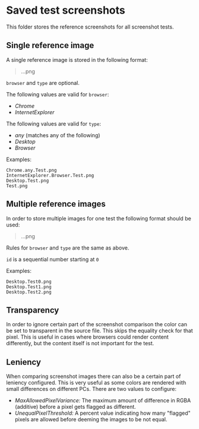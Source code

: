 # Saved test screenshots
This folder stores the reference screenshots for all screenshot tests.

## Single reference image
A single reference image is stored in the following format:

> <browser>.<type>.<name>.png

`browser` and `type` are optional. 

The following values are valid for `browser`:
 - _Chrome_
 - _InternetExplorer_ 

The following values are valid for `type`:
 - _any_ (matches any of the following)
 - _Desktop_
 - _Browser_

Examples:

```
Chrome.any.Test.png
InternetExplorer.Browser.Test.png
Desktop.Test.png
Test.png
```

## Multiple reference images
In order to store multiple images for one test the following format should be used:

> <browser>.<type>.<name><id>.png

Rules for `browser` and `type` are the same as above.

`id` is a sequential number starting at `0`

Examples:

```
Desktop.Test0.png
Desktop.Test1.png
Desktop.Test2.png
```
## Transparency

In order to ignore certain part of the screenshot comparison the color can be set to transparent in the source file. This skips the equality check for that pixel. This is useful in cases where browsers could render content differently, but the content itself is not important for the test.

## Leniency

When comparing screenshot images there can also be a certain part of leniency configured. This is very useful as some colors are rendered with small differences on different PCs. There are two values to configure:

- _MaxAllowedPixelVariance:_ The maximum amount of difference in RGBA (additive) before a pixel gets flagged as different.
- _UnequalPixelThreshold:_ A percent value indicating how many "flagged" pixels are allowed before deeming the images to be not equal.